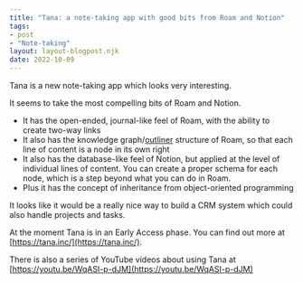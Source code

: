 ```yaml
---
title: "Tana: a note-taking app with good bits from Roam and Notion"
tags: 
- post
- "Note-taking"
layout: layout-blogpost.njk
date: 2022-10-09
---
```



Tana is a new note-taking app which looks very interesting.

It seems to take the most compelling bits of Roam and Notion.

- It has the open-ended, journal-like feel of Roam, with the ability to create two-way links
- It also has the knowledge graph/[outliner](https://en.wikipedia.org/wiki/Outliner) structure of Roam, so that each line of content is a node in its own right
- It also has the database-like feel of Notion, but applied at the level of individual lines of content.  You can create a proper schema for each node, which is a step beyond what you can do in Roam.
- Plus it has the concept of inheritance from object-oriented programming

It looks like it would be a really nice way to build a CRM system which could also handle projects and tasks.

At the moment Tana is in an Early Access phase.  You can find out more at [https://tana.inc/](https://tana.inc/).

There is also a series of YouTube videos about using Tana at [https://youtu.be/WqASI-p-dJM](https://youtu.be/WqASI-p-dJM)






